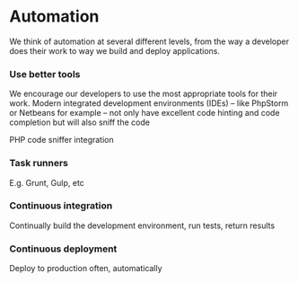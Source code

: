 # Automation

We think of automation at several different levels, from the way a developer does their work to way we build and deploy applications. 

### Use better tools

We encourage our developers to use the most appropriate tools for their work. Modern integrated development environments (IDEs) – like PhpStorm or Netbeans for example – not only have excellent code hinting and code completion but will also sniff the code

PHP code sniffer integration

### Task runners

E.g. Grunt, Gulp, etc

### Continuous integration

Continually build the development environment, run tests, return results

### Continuous deployment

Deploy to production often, automatically